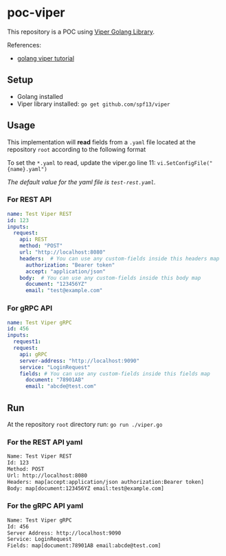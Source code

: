 # poc-viper

This repository is a POC using [Viper Golang Library](https://github.com/spf13/viper).

References:

- [golang viper tutorial](https://www.youtube.com/watch?v=rU9o3BlLJO8&ab_channel=GeneralistProgrammer)

## Setup

- Golang installed
- Viper library installed: `go get github.com/spf13/viper`

## Usage

This implementation will **read** fields from a `.yaml` file located at the repository `root` according to the following format

To set the `*.yaml` to read, update the viper.go line 11: `vi.SetConfigFile("{name}.yaml")`

_The default value for the yaml file is `test-rest.yaml`._

### For REST API

```yaml
name: Test Viper REST
id: 123
inputs:
  request:
    api: REST
    method: "POST"
    url: "http://localhost:8080"
    headers:  # You can use any custom-fields inside this headers map
      authorization: "Bearer token"
      accept: "application/json"
    body:  # You can use any custom-fields inside this body map
      document: "123456YZ"
      email: "test@example.com"
```

### For gRPC API

```yaml
name: Test Viper gRPC
id: 456
inputs:
  request1:
  request:
    api: gRPC
    server-address: "http://localhost:9090"
    service: "LoginRequest"
    fields: # You can use any custom-fields inside this fields map
      document: "78901AB"
      email: "abcde@test.com"
```

## Run

At the repository `root` directory run: `go run ./viper.go`

### For the REST API yaml

```bash
Name: Test Viper REST
Id: 123
Method: POST
Url: http://localhost:8080
Headers: map[accept:application/json authorization:Bearer token]
Body: map[document:123456YZ email:test@example.com]
```

### For the gRPC API yaml

```bash
Name: Test Viper gRPC
Id: 456
Server Address: http://localhost:9090
Service: LoginRequest
Fields: map[document:78901AB email:abcde@test.com]
```
